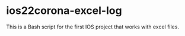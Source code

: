 # ios22corona-excel-log
This is a Bash script for the first IOS project that works with excel files.

